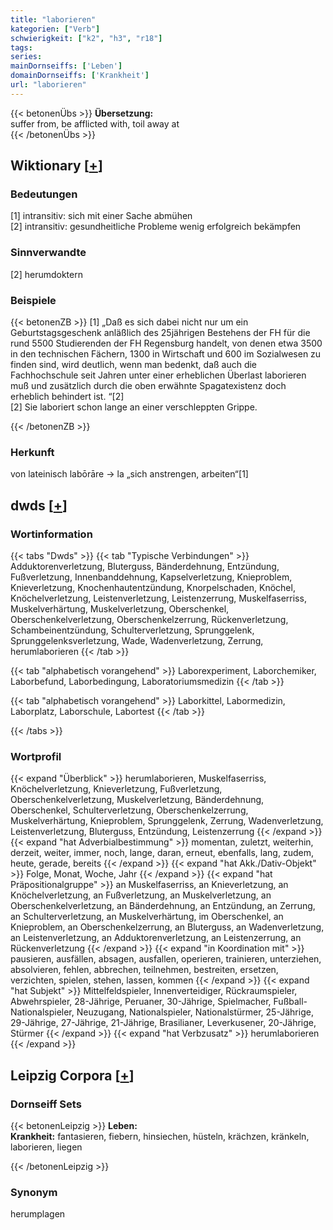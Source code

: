 ```yaml
---
title: "laborieren"
kategorien: ["Verb"]
schwierigkeit: ["k2", "h3", "r18"]
tags:
series:
mainDornseiffs: ['Leben']
domainDornseiffs: ['Krankheit']
url: "laborieren"
---
```


{{< betonenÜbs >}}
**Übersetzung:**  
suffer from, be afflicted with, toil away at  
{{< /betonenÜbs >}}

## Wiktionary [[+](https://de.wiktionary.org/wiki/laborieren)]

### Bedeutungen
[1] intransitiv: sich mit einer Sache abmühen  
[2] intransitiv: gesundheitliche Probleme wenig erfolgreich bekämpfen  

### Sinnverwandte
[2] herumdoktern  

### Beispiele
{{< betonenZB >}}
[1] „Daß es sich dabei nicht nur um ein Geburtstagsgeschenk anläßlich des 25jährigen Bestehens der FH für die rund 5500 Studierenden der FH Regensburg handelt, von denen etwa 3500 in den technischen Fächern, 1300 in Wirtschaft und 600 im Sozialwesen zu finden sind, wird deutlich, wenn man bedenkt, daß auch die Fachhochschule seit Jahren unter einer erheblichen Überlast laborieren muß und zusätzlich durch die oben erwähnte Spagatexistenz doch erheblich behindert ist. “[2]  
[2] Sie laboriert schon lange an einer verschleppten Grippe.  

{{< /betonenZB >}}
### Herkunft
von lateinisch labōrāre → la „sich anstrengen, arbeiten“[1]  



## dwds [[+](https://www.dwds.de/wb/laborieren)]

### Wortinformation
{{< tabs "Dwds" >}}
{{< tab "Typische Verbindungen" >}}
Adduktorenverletzung, Bluterguss, Bänderdehnung, Entzündung, Fußverletzung, Innenbanddehnung, Kapselverletzung, Knieproblem, Knieverletzung, Knochenhautentzündung, Knorpelschaden, Knöchel, Knöchelverletzung, Leistenverletzung, Leistenzerrung, Muskelfaserriss, Muskelverhärtung, Muskelverletzung, Oberschenkel, Oberschenkelverletzung, Oberschenkelzerrung, Rückenverletzung, Schambeinentzündung, Schulterverletzung, Sprunggelenk, Sprunggelenksverletzung, Wade, Wadenverletzung, Zerrung, herumlaborieren
{{< /tab >}}

{{< tab "alphabetisch vorangehend" >}}
Laborexperiment, Laborchemiker, Laborbefund, Laborbedingung, Laboratoriumsmedizin
{{< /tab >}}

{{< tab "alphabetisch vorangehend" >}}
Laborkittel, Labormedizin, Laborplatz, Laborschule, Labortest
{{< /tab >}}

{{< /tabs >}}

### Wortprofil
{{< expand "Überblick" >}} herumlaborieren, Muskelfaserriss, Knöchelverletzung, Knieverletzung, Fußverletzung, Oberschenkelverletzung, Muskelverletzung, Bänderdehnung, Oberschenkel, Schulterverletzung, Oberschenkelzerrung, Muskelverhärtung, Knieproblem, Sprunggelenk, Zerrung, Wadenverletzung, Leistenverletzung, Bluterguss, Entzündung, Leistenzerrung {{< /expand >}}
{{< expand "hat Adverbialbestimmung" >}} momentan, zuletzt, weiterhin, derzeit, weiter, immer, noch, lange, daran, erneut, ebenfalls, lang, zudem, heute, gerade, bereits {{< /expand >}}
{{< expand "hat Akk./Dativ-Objekt" >}} Folge, Monat, Woche, Jahr {{< /expand >}}
{{< expand "hat Präpositionalgruppe" >}} an Muskelfaserriss, an Knieverletzung, an Knöchelverletzung, an Fußverletzung, an Muskelverletzung, an Oberschenkelverletzung, an Bänderdehnung, an Entzündung, an Zerrung, an Schulterverletzung, an Muskelverhärtung, im Oberschenkel, an Knieproblem, an Oberschenkelzerrung, an Bluterguss, an Wadenverletzung, an Leistenverletzung, an Adduktorenverletzung, an Leistenzerrung, an Rückenverletzung {{< /expand >}}
{{< expand "in Koordination mit" >}} pausieren, ausfällen, absagen, ausfallen, operieren, trainieren, unterziehen, absolvieren, fehlen, abbrechen, teilnehmen, bestreiten, ersetzen, verzichten, spielen, stehen, lassen, kommen {{< /expand >}}
{{< expand "hat Subjekt" >}} Mittelfeldspieler, Innenverteidiger, Rückraumspieler, Abwehrspieler, 28-Jährige, Peruaner, 30-Jährige, Spielmacher, Fußball-Nationalspieler, Neuzugang, Nationalspieler, Nationalstürmer, 25-Jährige, 29-Jährige, 27-Jährige, 21-Jährige, Brasilianer, Leverkusener, 20-Jährige, Stürmer {{< /expand >}}
{{< expand "hat Verbzusatz" >}} herumlaborieren {{< /expand >}}

## Leipzig Corpora [[+](https://corpora.uni-leipzig.de/en/res?word=laborieren&corpusId=deu_newscrawl-public_2018)]

### Dornseiff Sets
{{< betonenLeipzig >}}
**Leben:**  
**Krankheit:** fantasieren, fiebern, hinsiechen, hüsteln, krächzen, kränkeln, laborieren, liegen  

{{< /betonenLeipzig >}}

### Synonym
herumplagen

